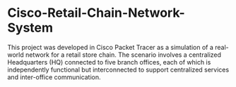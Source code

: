# Cisco-Retail-Chain-Network-System
This project was developed in Cisco Packet Tracer as a simulation of a real-world network for a retail store chain. The scenario involves a centralized Headquarters (HQ) connected to five branch offices, each of which is independently functional but interconnected to support centralized services and inter-office communication. 
